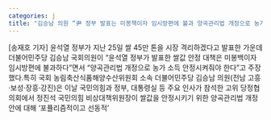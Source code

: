 ```yaml
---
categories: j
title: "김승남 의원 “尹 정부 발표는 미봉책이자 임시방편에 불과 양곡관리법 개정으로 농가 소득 안정시켜야”"
---
```

[송재호 기자] 윤석열 정부가 지난 25일 쌀 45만 톤을 시장 격리하겠다고 발표한 가운데 더불어민주당 김승남 국회의원이 “윤석열 정부가 발표한 쌀값 안정 대책은 미봉백이자 임시방편에 불과하다”면서 “양곡관리법 개정으로 농가 소득 안정시켜줘야 한다”고 주장했다.특히 국회 농림축산식품해양수산위원회 소속 더불어민주당 김승남 의원(전남 고흥·보성·장흥·강진)은 이날 국민의힘과 정부, 대통령실 등 주요 인사가 참석한 고위 당정협의회에서 정진석 국민의힘 비상대책위원장이 쌀값을 안정시키기 위한 양곡관리법 개정안에 대해 ‘포퓰리즘적이고 선동적’